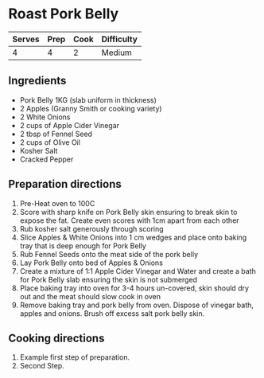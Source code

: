 # Roast Pork Belly

Serves | Prep | Cook | Difficulty
------ | ---- | -----| ----------
4 | 4 | 2 | Medium

## Ingredients
  * Pork Belly 1KG (slab uniform in thickness)
  * 2 Apples (Granny Smith or cooking variety)
  * 2 White Onions
  * 2 cups of Apple Cider Vinegar
  * 2 tbsp of Fennel Seed
  * 2 cups of Olive Oil
  * Kosher Salt
  * Cracked Pepper

## Preparation directions

  1. Pre-Heat oven to 100C
  1. Score with sharp knife on Pork Belly skin ensuring to break skin to expose the fat. Create even scores with 1cm apart from each other
  1. Rub kosher salt generously through scoring
  1. Slice Apples & White Onions into 1 cm wedges and place onto baking tray that is deep enough for Pork Belly
  1. Rub Fennel Seeds onto the meat side of the pork belly
  1. Lay Pork Belly onto bed of Apples & Onions
  1. Create a mixture of 1:1 Apple Cider Vinegar and Water and create a bath for Pork Belly slab ensuring the skin is not submerged
  1. Place baking tray into oven for 3-4 hours un-covered, skin should dry out and the meat should slow cook in oven
  1. Remove baking tray and pork belly from oven. Dispose of vinegar bath, apples and onions. Brush off excess salt pork belly skin.

## Cooking directions

  1. Example first step of preparation.
  1. Second Step.

